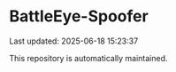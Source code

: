 # BattleEye-Spoofer

Last updated: 2025-06-18 15:23:37

This repository is automatically maintained.
